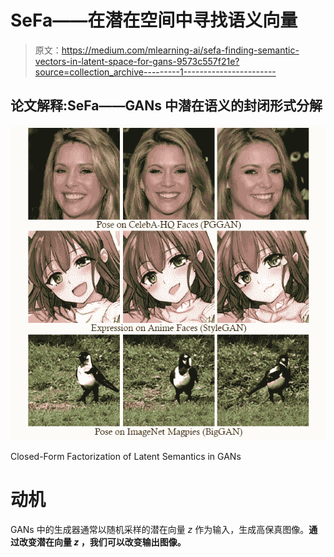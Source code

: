 # SeFa——在潜在空间中寻找语义向量

> 原文：<https://medium.com/mlearning-ai/sefa-finding-semantic-vectors-in-latent-space-for-gans-9573c557f21e?source=collection_archive---------1----------------------->

## 论文解释:SeFa——GANs 中潜在语义的封闭形式分解

![](img/a09e740e6c97d3345ec7ff42fbd16416.png)

Closed-Form Factorization of Latent Semantics in GANs

# 动机

GANs 中的生成器通常以随机采样的潜在向量 *z* 作为输入，生成高保真图像。**通过改变潜在向量 *z* ，我们可以改变输出图像。**